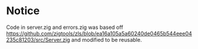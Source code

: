 # Notice

Code in server.zig and errors.zig was based off
https://github.com/zigtools/zls/blob/ea16a105a5a60240de0465b544eee04235c81203/src/Server.zig and modified to be
reusable.

